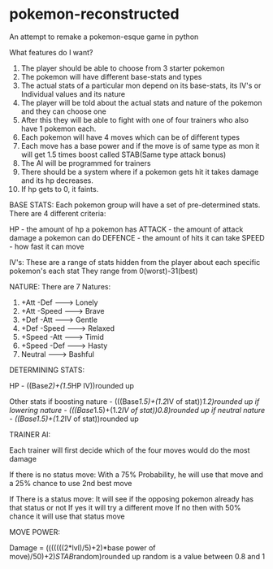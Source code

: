 # pokemon-reconstructed
An attempt to remake a pokemon-esque game in python

What features do I want?
1. The player should be able to choose from 3 starter pokemon
2. The pokemon will have different base-stats and types
3. The actual stats of a particular mon depend on its base-stats, its IV's or Individual values and its nature
4. The player will be told about the actual stats and nature of the pokemon and they can choose one
5. After this they will be able to fight with one of four trainers who also have 1 pokemon each.
6. Each pokemon will have 4 moves which can be of different types
7. Each move has a base power and if the move is of same type as mon it will get 1.5 times boost called STAB(Same type attack bonus)
8. The AI will be programmed for trainers
9. There should be a system where if a pokemon gets hit it takes damage and its hp decreases.
10. If hp gets to 0, it faints.


BASE STATS:
Each pokemon group will have a set of pre-determined stats. There are 4 different criteria:

HP - the amount of hp a pokemon has
ATTACK - the amount of attack damage a pokemon can do
DEFENCE - the amount of hits it can take
SPEED - how fast it can move


IV's:
These are a range of stats hidden from the player about each specific pokemon's each stat
They range from 0(worst)-31(best)

NATURE:
There are 7 Natures:
1. +Att -Def ---> Lonely
2. +Att -Speed ---> Brave
3. +Def -Att ---> Gentle
4. +Def -Speed ---> Relaxed
5. +Speed -Att ---> Timid
6. +Speed -Def ---> Hasty
7. Neutral ---> Bashful


DETERMINING STATS:

HP - ((Base*2)+(1.5*HP IV))rounded up

Other stats if boosting nature - (((Base*1.5)+(1.2*IV of stat))*1.2)rounded up
            if lowering nature - (((Base*1.5)+(1.2*IV of stat))*0.8)rounded up
            if neutral nature - ((Base*1.5)+(1.2*IV of stat))rounded up
            
            
TRAINER AI:

Each trainer will first decide which of the four moves would do the most damage

If there is no status move:
With a 75% Probability, he will use that move and a 25% chance to use 2nd best move

If There is a status move:
It will see if the opposing pokemon already has that status or not
If yes it will try a different move
If no then with 50% chance it will use that status move


MOVE POWER:

Damage = (((((((2*lvl)/5)+2)*base power of move)/50)+2)*STAB*random)rounded up
random is a value between 0.8 and 1
